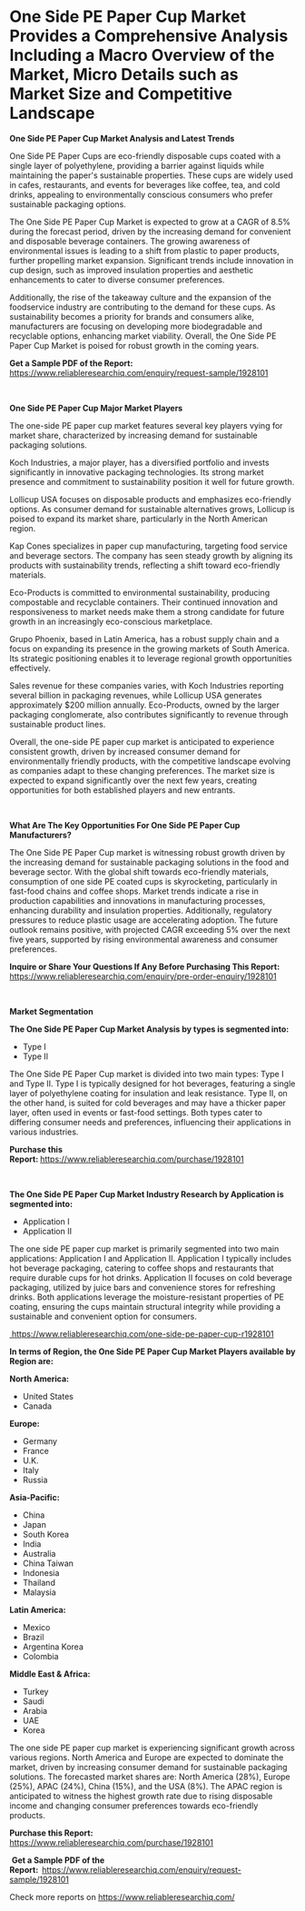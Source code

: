 <p><h1>One Side PE Paper Cup Market Provides a Comprehensive Analysis Including a Macro Overview of the Market, Micro Details such as Market Size and Competitive Landscape</h1></p><p><strong>One Side PE Paper Cup Market Analysis and Latest Trends</strong></p>
<p><p>One Side PE Paper Cups are eco-friendly disposable cups coated with a single layer of polyethylene, providing a barrier against liquids while maintaining the paper's sustainable properties. These cups are widely used in cafes, restaurants, and events for beverages like coffee, tea, and cold drinks, appealing to environmentally conscious consumers who prefer sustainable packaging options.</p><p>The One Side PE Paper Cup Market is expected to grow at a CAGR of 8.5% during the forecast period, driven by the increasing demand for convenient and disposable beverage containers. The growing awareness of environmental issues is leading to a shift from plastic to paper products, further propelling market expansion. Significant trends include innovation in cup design, such as improved insulation properties and aesthetic enhancements to cater to diverse consumer preferences. </p><p>Additionally, the rise of the takeaway culture and the expansion of the foodservice industry are contributing to the demand for these cups. As sustainability becomes a priority for brands and consumers alike, manufacturers are focusing on developing more biodegradable and recyclable options, enhancing market viability. Overall, the One Side PE Paper Cup Market is poised for robust growth in the coming years.</p></p>
<p><strong>Get a Sample PDF of the Report:&nbsp;</strong> <a href="https://www.reliableresearchiq.com/enquiry/request-sample/1928101?utm_campaign=2713&utm_medium=2&utm_source=Github&utm_content=ia&utm_term=29032025&utm_id=one-side-pe-paper-cup">https://www.reliableresearchiq.com/enquiry/request-sample/1928101</a></p>
<p>&nbsp;</p>
<p><strong>One Side PE Paper Cup Major Market Players</strong></p>
<p><p>The one-side PE paper cup market features several key players vying for market share, characterized by increasing demand for sustainable packaging solutions. </p><p>Koch Industries, a major player, has a diversified portfolio and invests significantly in innovative packaging technologies. Its strong market presence and commitment to sustainability position it well for future growth.</p><p>Lollicup USA focuses on disposable products and emphasizes eco-friendly options. As consumer demand for sustainable alternatives grows, Lollicup is poised to expand its market share, particularly in the North American region.</p><p>Kap Cones specializes in paper cup manufacturing, targeting food service and beverage sectors. The company has seen steady growth by aligning its products with sustainability trends, reflecting a shift toward eco-friendly materials.</p><p>Eco-Products is committed to environmental sustainability, producing compostable and recyclable containers. Their continued innovation and responsiveness to market needs make them a strong candidate for future growth in an increasingly eco-conscious marketplace.</p><p>Grupo Phoenix, based in Latin America, has a robust supply chain and a focus on expanding its presence in the growing markets of South America. Its strategic positioning enables it to leverage regional growth opportunities effectively.</p><p>Sales revenue for these companies varies, with Koch Industries reporting several billion in packaging revenues, while Lollicup USA generates approximately $200 million annually. Eco-Products, owned by the larger packaging conglomerate, also contributes significantly to revenue through sustainable product lines.</p><p>Overall, the one-side PE paper cup market is anticipated to experience consistent growth, driven by increased consumer demand for environmentally friendly products, with the competitive landscape evolving as companies adapt to these changing preferences. The market size is expected to expand significantly over the next few years, creating opportunities for both established players and new entrants.</p></p>
<p>&nbsp;</p>
<p><strong>What Are The Key Opportunities For One Side PE Paper Cup Manufacturers?</strong></p>
<p><p>The One Side PE Paper Cup market is witnessing robust growth driven by the increasing demand for sustainable packaging solutions in the food and beverage sector. With the global shift towards eco-friendly materials, consumption of one side PE coated cups is skyrocketing, particularly in fast-food chains and coffee shops. Market trends indicate a rise in production capabilities and innovations in manufacturing processes, enhancing durability and insulation properties. Additionally, regulatory pressures to reduce plastic usage are accelerating adoption. The future outlook remains positive, with projected CAGR exceeding 5% over the next five years, supported by rising environmental awareness and consumer preferences.</p></p>
<p><strong>Inquire or Share Your Questions If Any Before Purchasing This Report:</strong> <a href="https://www.reliableresearchiq.com/enquiry/pre-order-enquiry/1928101?utm_campaign=2713&utm_medium=2&utm_source=Github&utm_content=ia&utm_term=29032025&utm_id=one-side-pe-paper-cup">https://www.reliableresearchiq.com/enquiry/pre-order-enquiry/1928101</a></p>
<p>&nbsp;</p>
<p><strong>Market Segmentation</strong></p>
<p><strong>The One Side PE Paper Cup Market Analysis by types is segmented into:</strong></p>
<p><ul><li>Type I</li><li>Type II</li></ul></p>
<p><p>The One Side PE Paper Cup market is divided into two main types: Type I and Type II. Type I is typically designed for hot beverages, featuring a single layer of polyethylene coating for insulation and leak resistance. Type II, on the other hand, is suited for cold beverages and may have a thicker paper layer, often used in events or fast-food settings. Both types cater to differing consumer needs and preferences, influencing their applications in various industries.</p></p>
<p><strong>Purchase this Report:&nbsp;</strong><a href="https://www.reliableresearchiq.com/purchase/1928101?utm_campaign=2713&utm_medium=2&utm_source=Github&utm_content=ia&utm_term=29032025&utm_id=one-side-pe-paper-cup">https://www.reliableresearchiq.com/purchase/1928101</a></p>
<p>&nbsp;</p>
<p><strong>The One Side PE Paper Cup Market Industry Research by Application is segmented into:</strong></p>
<p><ul><li>Application I</li><li>Application II</li></ul></p>
<p><p>The one side PE paper cup market is primarily segmented into two main applications: Application I and Application II. Application I typically includes hot beverage packaging, catering to coffee shops and restaurants that require durable cups for hot drinks. Application II focuses on cold beverage packaging, utilized by juice bars and convenience stores for refreshing drinks. Both applications leverage the moisture-resistant properties of PE coating, ensuring the cups maintain structural integrity while providing a sustainable and convenient option for consumers.</p></p>
<p><a href="https://www.reliableresearchiq.com/one-side-pe-paper-cup-r1928101?utm_campaign=2713&utm_medium=2&utm_source=Github&utm_content=ia&utm_term=29032025&utm_id=one-side-pe-paper-cup">&nbsp;https://www.reliableresearchiq.com/one-side-pe-paper-cup-r1928101</a></p>
<p><strong>In terms of Region, the One Side PE Paper Cup Market Players available by Region are:</strong></p>
<p>
    <p> <strong> North America: </strong>
        <ul>
            <li>United States</li>
            <li>Canada</li>
        </ul>
        </p> 
    <p> <strong> Europe: </strong>
        <ul>
            <li>Germany</li>
            <li>France</li>
            <li>U.K.</li>
            <li>Italy</li>
            <li>Russia</li>
        </ul>
        </p> 
    <p> <strong> Asia-Pacific: </strong>
        <ul>
            <li>China</li>
            <li>Japan</li>
            <li>South Korea</li>
            <li>India</li>
            <li>Australia</li>
            <li>China Taiwan</li>
            <li>Indonesia</li>
            <li>Thailand</li>
            <li>Malaysia</li>
        </ul>
        </p> 
    <p> <strong> Latin America: </strong>
        <ul>
            <li>Mexico</li>
            <li>Brazil</li>
            <li>Argentina Korea</li>
            <li>Colombia</li>
        </ul>
        </p> 
    <p> <strong> Middle East & Africa: </strong>
        <ul>
            <li>Turkey</li>
            <li>Saudi</li>
            <li>Arabia</li>
            <li>UAE</li>
            <li>Korea</li>
        </ul>
    </p>
    </p>
<p><p>The one side PE paper cup market is experiencing significant growth across various regions. North America and Europe are expected to dominate the market, driven by increasing consumer demand for sustainable packaging solutions. The forecasted market shares are: North America (28%), Europe (25%), APAC (24%), China (15%), and the USA (8%). The APAC region is anticipated to witness the highest growth rate due to rising disposable income and changing consumer preferences towards eco-friendly products.</p></p>
<p><strong>Purchase this Report: </strong><a href="https://www.reliableresearchiq.com/purchase/1928101?utm_campaign=2713&utm_medium=2&utm_source=Github&utm_content=ia&utm_term=29032025&utm_id=one-side-pe-paper-cup">https://www.reliableresearchiq.com/purchase/1928101</a></p>
<p>&nbsp;<strong>Get a Sample PDF of the Report:&nbsp;&nbsp;</strong><a href="https://www.reliableresearchiq.com/enquiry/request-sample/1928101?utm_campaign=2713&utm_medium=2&utm_source=Github&utm_content=ia&utm_term=29032025&utm_id=one-side-pe-paper-cup">https://www.reliableresearchiq.com/enquiry/request-sample/1928101</a></p>
<p><strong></strong></p>
<p>Check more reports on <a href="https://www.reliableresearchiq.com/?utm_campaign=2713&utm_medium=2&utm_source=Github&utm_content=ia&utm_term=29032025&utm_id=one-side-pe-paper-cup">https://www.reliableresearchiq.com/</a></p>